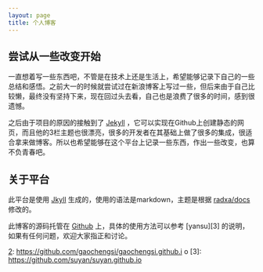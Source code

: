 ```yaml
---
layout: page
title: 个人博客
---
```

## 尝试从一些改变开始

一直想着写一些东西吧，不管是在技术上还是生活上，希望能够记录下自己的一些总结和感悟。之前大一的时候就尝试过在新浪博客上写过一些，但后来由于自己比较懒，最终没有坚持下来，现在回过头去看，自己也是浪费了很多的时间，感到很遗憾。

之后由于项目的原因的接触到了 [Jekyll][1] ，它可以实现在Github上创建静态的网页，而且他的3栏主题也很漂亮，很多的开发者在其基础上做了很多的集成，很适合拿来做博客。所以也希望能够在这个平台上记录一些东西，作出一些改变，也算不负青春吧。

## 关于平台
此平台是使用 [Jkyll][1] 生成的，使用的语法是markdown，主题是根据 [radxa/docs][2] 修改的。

此博客的源码托管在 [Github][2] 上，具体的使用方法可以参考 [yansu][3] 的说明，如果有任何问题，欢迎大家指正和讨论。





[1]: http://jekyll.bootcss.com/
[2]: https://github.com/radxa/docs
[2]: https://github.com/gaochengsi/gaochengsi.github.i o 
[3]: https://github.com/suyan/suyan.github.io
